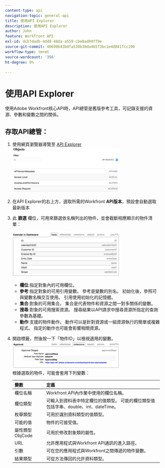 ```yaml
---
content-type: api
navigation-topic: general-api
title: 使用API Explorer
description: 使用API Explorer
author: John
feature: Workfront API
exl-id: dcb7dadb-4dd8-48da-a559-cbe8ad99ff9e
source-git-commit: 40698643b0fa530b38da465f3bc1e4d841fcc190
workflow-type: tm+mt
source-wordcount: '356'
ht-degree: 0%

---
```



# 使用API Explorer

使用Adobe Workfront核心API時，API總管是舊版參考工具，可記錄支援的資源、參數和變數之間的關係。

## 存取API總管：

1. 使用網頁瀏覽器導覽至 [API Explorer](https://one.workfront.com/s/api-explorer)\
   ![](assets/mceclip1-350x149.png)

1. 在API Explorer的右上方，選取所需的Workfront **API版本**，預設會自動選取最新版本
1. 此 **篩選** 欄位，可用來篩選依名稱列出的物件，並會截斷相應顯示的物件清單：

   ![](assets/mceclip2-350x147.png)

   * **欄位**:指定對象內的可用欄位。
   * **參考**:指定對象的可用引用變數。 參考是變數的別名。 初始化後，參照可與變數名稱交互使用。 引用使用初始化的記憶體。
   * **集合**:對象的可用集合。 集合是代表物件和資源之間一對多關係的變數。
   * **搜尋**:對象的可用搜索資源。 搜尋結果以API請求中搜尋資源所指定的查詢參數為基礎。
   * **動作**:支援的物件動作。 動作可以是針對資源或一組資源執行的簡單或複雜程式。 指定的動作也可能會影響相關資源。

1. 開啟標籤，然後按一下「物件ID」以檢視適用的變數。\
   ![](assets/approval-350x89.png)\
   根據選取的物件，可能會套用下列變數：

   | 變數 | 定義 |
   |---|---|
   | 欄位名稱 | Workfront API內作業中使用的欄位名稱。 |
   | 欄位類型 | 可輸入到資料表中特定欄位的值類型。 可能的欄位類型值包括字串、double、int、dateTime。 |
   | 枚舉類型 | 可用於識別資料類型的值類型。 |
   | 可能的值 | 物件的可接受值。 |
   | 屬性類型ObjCode | 可用於修改對象類的屬性。 |
   | URL | 允許應用程式與Workfront API通訊的進入路徑。 |
   | 引數 | 可在您的應用程式與Workfront之間傳遞的物件變數。 |
   | 結果類型 | 可從方法傳回的允許資料類型。 |
